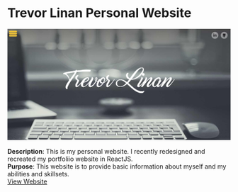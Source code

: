 # Trevor Linan Personal Website

![Trevor Linan Landing Page](/public/images/trevorlinandotcom.png)

**Description**: This is my personal website. I recently redesigned and recreated my portfoliio website in ReactJS. <br>
**Purpose**: This website is to provide basic information about myself and my abilities and skillsets. <br>
<a href="http://www.trevorlinan.com" target="_blank">View Website</a>

